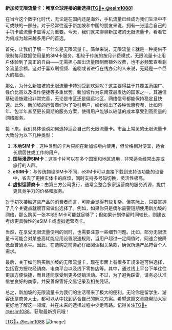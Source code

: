 **新加坡无限流量卡：畅享全球连接的新选择[[TG💪+ @esim1088](https://t.me/s/esim1088)]**

在当今这个数字化时代，无论是在国内还是海外，手机流量已经成为我们生活中不可或缺的一部分。对于经常往返于新加坡和中国的朋友来说，拥有一张适合自己的手机卡或流量卡显得尤为重要。今天，我们就来聊聊新加坡的无限流量卡，看看它为何成为越来越多用户的首选。

首先，让我们了解一下什么是无限流量卡。简单来说，无限流量卡就是一种提供不限制每月数据使用量的SIM卡服务。相较于传统的按月计费模式，无限流量卡让用户体验到了真正的自由——无需担心超出流量限制而额外收费，也不必频繁查看剩余流量余额。这对于喜欢刷视频、追剧或者进行在线办公的人来说，无疑是一个巨大的福音。

那么，为什么新加坡的无限流量卡特别受到欢迎呢？这主要得益于其覆盖范围广、性价比高以及操作便捷等多重优势。新加坡作为东南亚最发达的国家之一，其通信基础设施建设非常完善，无论是市区还是偏远地区，网络信号都能保持稳定且快速。此外，新加坡的运营商们为了吸引用户，纷纷推出了各种优惠套餐，比如包年、包半年甚至更长周期的服务方案，使得用户能够以较低的成本享受到高质量的网络服务。

接下来，我们具体谈谈如何选择适合自己的无限流量卡。市面上常见的无限流量卡大致分为以下几种类型：

1. **本地SIM卡**：这种类型的卡片只能在新加坡境内使用，但价格相对便宜，适合长期居住或工作的用户。
2. **国际漫游SIM卡**：这类卡片可以在多个国家和地区通用，非常适合经常出差或旅行的人群。
3. **eSIM卡**：与传统物理SIM卡不同，eSIM卡可以直接下载到支持该功能的设备中，省去了更换实体卡的麻烦，同时支持多号码切换，灵活性极高。
4. **虚拟运营商卡**：由第三方公司发行，通常会整合多家运营商的服务资源，提供更具竞争力的价格和服务。

对于初次接触这些产品的消费者而言，可能会觉得有些复杂。但实际上，只要掌握了几个关键点就很容易做出选择了。例如，如果你只是偶尔需要短期使用新加坡的网络，那么购买一张本地SIM卡可能就足够了；但如果计划停留时间较长，则建议考虑更具弹性的eSIM卡或虚拟运营商卡。

当然，在享受无限流量便利的同时，也需要注意一些细节问题。比如，部分无限流量卡可能会对某些高耗能应用设置限速规则，当用户超过一定阈值时，网速会被降低至普通水平。因此，在选购之前务必仔细阅读相关条款，确保所选产品符合个人需求。

最后，关于如何购买新加坡的无限流量卡，现在市面上有很多正规渠道可供选择，包括官方授权经销商、电商平台以及线下零售店等。其中，通过线上平台下单往往更加方便快捷，而且还能享受到更多促销活动。不过，为了避免踩雷，请务必认准信誉良好的商家，并妥善保管好交易记录及相关凭证。

总之，新加坡的无限流量卡为我们的生活带来了极大的便利，无论你是留学生、游客还是商务人士，都可以从中找到适合自己的解决方案。希望这篇文章能帮助大家更好地了解这一领域，并在未来的选择过程中少走弯路。记得关注[TG💪+ @esim1088](https://t.me/s/esim1088)，获取最新资讯哦！

[[TG💪+ @esim1088](https://t.me/s/esim1088) ![Image](https://i.postimg.cc/4NQfJmqS/Snipaste-2025-05-13-00-14-12.png)]